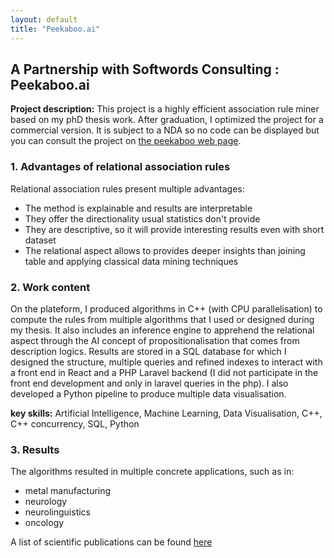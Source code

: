 ```yaml
---
layout: default
title: "Peekaboo.ai"
---
```


## A Partnership with Softwords Consulting : Peekaboo.ai

**Project description:** This project is a highly efficient association rule miner based on my phD thesis work. After graduation, I optimized the project for a commercial version. It is subject to a NDA so no code can be displayed but you can consult the project on [the peekaboo web page](https://peekaboo.ai/). 


### 1. Advantages of relational association rules

Relational association rules present multiple advantages:
- The method is explainable and results are interpretable
- They offer the directionality usual statistics don't provide
- They are descriptive, so it will provide interesting results even with short dataset
- The relational aspect allows to provides deeper insights than joining table and applying classical data mining techniques


### 2. Work content

On the plateform, I produced algorithms in C++ (with CPU parallelisation) to compute the rules from multiple algorithms that I used or designed during my thesis. It also includes an inference engine to apprehend the relational aspect through the AI concept of propositionalisation that comes from description logics. Results are stored in a SQL database for which I designed the structure, multiple queries and refined indexes to interact with a front end in React and a PHP Laravel backend (I did not participate in the front end development and only in laravel queries in the php). I also developed a Python pipeline to produce multiple data visualisation.

**key skills:** Artificial Intelligence, Machine Learning, Data Visualisation, C++, C++ concurrency, SQL, Python


### 3. Results

The algorithms resulted in multiple concrete applications, such as in: 
- metal manufacturing
- neurology
- neurolinguistics
- oncology

A list of scientific publications can be found <a href="https://scholar.google.com/citations?user=3pcvJ90AAAAJ&hl=fr" target="_blank">here</a>
